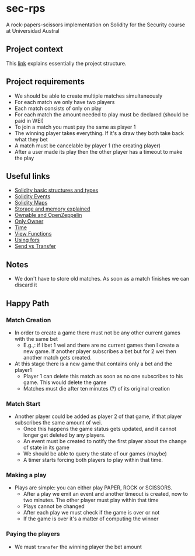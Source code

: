 # sec-rps

A rock-papers-scissors implementation on Solidity for the Security course at Universidad Austral

## Project context

This [link](https://blog.ippon.tech/creating-your-first-truffle-project-part-1-of-2/) explains essentially the project
structure.

## Project requirements

- We should be able to create multiple matches simultaneously
- For each match we only have two players
- Each match consists of only on play
- For each match the amount needed to play must be declared (should be paid in WEI)
- To join a match you must pay the same as player 1
- The winning player takes everything. If it's a draw they both take back what they bet
- A match must be cancelable by player 1 (the creating player)
- After a user made its play then the other player has a timeout to make the play

## Useful links

- [Solidity basic structures and types](https://cryptozombies.io/es/lesson/1/chapter/2)
- [Solidity Events](https://cryptozombies.io/es/lesson/1/chapter/13)
- [Solidity Maps](https://cryptozombies.io/es/lesson/2/chapter/2)
- [Storage and memory explained](https://cryptozombies.io/es/lesson/2/chapter/7)
- [Ownable and OpenZeppelin](https://cryptozombies.io/es/lesson/3/chapter/2)
- [Only Owner](https://cryptozombies.io/es/lesson/3/chapter/3)
- [Time](https://cryptozombies.io/es/lesson/3/chapter/5)
- [View Functions](https://cryptozombies.io/es/lesson/3/chapter/10)
- [Using fors](https://cryptozombies.io/es/lesson/3/chapter/12)
- [Send vs Transfer](https://vomtom.at/solidity-send-vs-transfer/)

## Notes

- We don't have to store old matches. As soon as a match finishes we can discard it

## Happy Path

### Match Creation

- In order to create a game there must not be any other current games with the same bet
    - E.g.,: if I bet 1 wei and there are no current games then I create a new game. If another player subscribes a bet
      but for 2 wei then another match gets created.
- At this stage there is a new game that contains only a bet and the player1
    - Player 1 can delete this match as soon as no one subscribes to his game. This would delete the game
    - Matches must die after ten minutes (?) of its original creation

### Match Start

- Another player could be added as player 2 of that game, if that player subscribes the same amount of wei.
    - Once this happens the game status gets updated, and it cannot longer get deleted by any players.
    - An event must be created to notify the first player about the change of state in its game
    - We should be able to query the state of our games (maybe)
    - A timer starts forcing both players to play within that time.

### Making a play

- Plays are simple: you can either play PAPER, ROCK or SCISSORS.
    - After a play we emit an event and another timeout is created, now to two minutes. The other player must play
      within that time
    - Plays cannot be changed
    - After each play we must check if the game is over or not
    - If the game is over it's a matter of computing the winner

### Paying the players

- We must `transfer` the winning player the bet amount